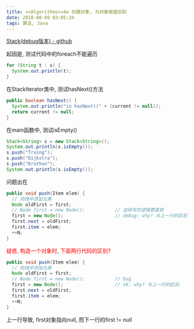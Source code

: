```yaml
---
title: <<Algorithms>>4e 创建对象, 为对象赋值区别
date: 2018-08-09 03:05:24
tags: 算法, Java
---
```


[Stack(debug版本) - github](https://github.com/timtingwei/coursera-algorithms-part1/blob/master/ch1/1-3/Stack_debug.java)

起因是, 测试代码中的foreach不能遍历
```java
for (String t : s) {
  System.out.println(t);
}
```

在StackIterator类中, 测试hasNext()方法
```java
public boolean hasNext() {
  System.out.println("in hasNext()" + (current != null));
  return current != null;
}
```

在main函数中, 测试isEmpty()
```java
Stack<String> s = new Stack<String>();
System.out.println(s.isEmpty());
s.push("Truing");
s.push("Dijkstra");
s.push("Kruthun");
System.out.println(s.isEmpty());
```

问题出在
```java
public void push(Item elem) {
  // 向栈中添加元素
  Node oldFirst = first;
  // Node first = new Node();           // 这样写的逻辑更直观
  first = new Node();                   // debug: why? 与上一行的区别
  first.next = oldFirst;
  first.item = elem;
  ++N;
}
```

<span style="color:red">疑惑, 构造一个对象时, 下面两行代码的区别?</span>

```java
public void push(Item elem) {
  // 向栈中添加元素
  Node oldFirst = first;
  // Node first = new Node();           // bug
  first = new Node();                   // ok: why? 与上一行的区别
  first.next = oldFirst;
  first.item = elem;
  ++N;
}
```

上一行导致, first对象指向null, 而下一行的first != null
